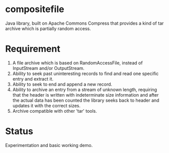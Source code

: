 # compositefile
Java library, built on Apache Commons Compress that provides a kind of tar archive which is partially random access.
# Requirement
1. A file archive which is based on RandomAccessFile, instead of InputStream and/or OutputStream.
2. Ability to seek past uninteresting records to find and read one specific entry and extract it.
3. Ability to seek to end and append a new record.
4. Ability to archive an entry from a stream of unknown length, requiring that the header is written with indeterminate size information and after the actual data has been counted the library seeks back to header and updates it with the correct sizes.
5. Archive compatible with other 'tar' tools.
# Status
Experimentation and basic working demo.
